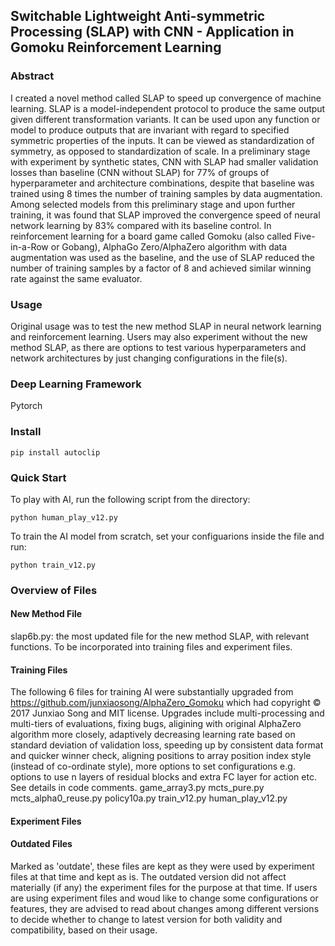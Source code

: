 ## Switchable Lightweight Anti-symmetric Processing (SLAP) with CNN - Application in Gomoku Reinforcement Learning

### Abstract
I created a novel method called SLAP to speed up convergence of machine learning. SLAP is a model-independent protocol to produce the same output given different transformation variants. It can be used upon any function or model to produce outputs that are invariant with regard to specified symmetric properties of the inputs. It can be viewed as standardization of symmetry, as opposed to standardization of scale. In a preliminary stage with experiment by synthetic states, CNN with SLAP had smaller validation losses than baseline (CNN without SLAP) for 77% of groups of hyperparameter and architecture combinations, despite that baseline was trained using 8 times the number of training samples by data augmentation. Among selected models from this preliminary stage and upon further training, it was found that SLAP improved the convergence speed of neural network learning by 83% compared with its baseline control. In reinforcement learning for a board game called Gomoku (also called Five-in-a-Row or Gobang), AlphaGo Zero/AlphaZero algorithm with data augmentation was used as the baseline, and the use of SLAP reduced the number of training samples by a factor of 8 and achieved similar winning rate against the same evaluator.

### Usage
Original usage was to test the new method SLAP in neural network learning and reinforcement learning. Users may also experiment without the new method SLAP, as there are options to test various hyperparameters and network architectures by just changing configurations in the file(s).

### Deep Learning Framework
Pytorch

### Install
```
pip install autoclip  
```

### Quick Start
To play with AI, run the following script from the directory:  
```
python human_play_v12.py  
```
To train the AI model from scratch, set your configuarions inside the file and run:   
```
python train_v12.py
```

### Overview of Files
#### New Method File
slap6b.py: the most updated file for the new method SLAP, with relevant functions. To be incorporated into training files and experiment files.

#### Training Files
The following 6 files for training AI were substantially upgraded from https://github.com/junxiaosong/AlphaZero_Gomoku which had copyright © 2017 Junxiao Song and MIT license. Upgrades include multi-processing and multi-tiers of evaluations, fixing bugs, aligining with original AlphaZero algorithm more closely, adaptively decreasing learning rate based on standard deviation of validation loss, speeding up by consistent data format and quicker winner check, aligning positions to array position index style (instead of co-ordinate style), more options to set configurations e.g. options to use n layers of residual blocks and extra FC layer for action etc. See details in code comments.
game_array3.py
mcts_pure.py
mcts_alpha0_reuse.py
policy10a.py
train_v12.py
human_play_v12.py


#### Experiment Files

#### Outdated Files
Marked as 'outdate', these files are kept as they were used by experiment files at that time and kept as is. The outdated version did not affect materially (if any) the experiment files for the purpose at that time. If users are using experiment files and woud like to change some configurations or features, they are advised to read about changes among different versions to decide whether to change to latest version for both validity and compatibility, based on their usage. 

